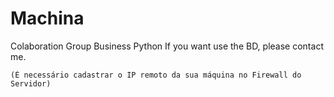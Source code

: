 # Machina
Colaboration Group Business Python
If you want use the BD, please contact me.

    (É necessário cadastrar o IP remoto da sua máquina no Firewall do Servidor)
